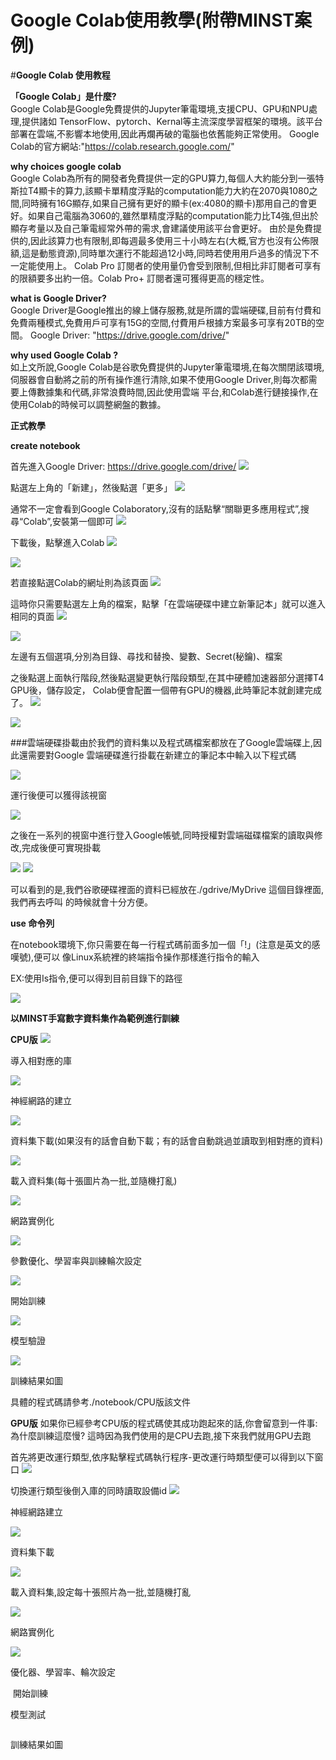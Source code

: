 # Google Colab使用教學(附帶MINST案例)
#**Google Colab 使用教程**

**「Google Colab」是什麼?**  
Google Colab是Google免費提供的Jupyter筆電環境,支援CPU、GPU和NPU處理,提供諸如 TensorFlow、pytorch、Kernal等主流深度學習框架的環境。該平台部署在雲端,不影響本地使用,因此再爛再破的電腦也依舊能夠正常使用。
Google Colab的官方網站:"https://colab.research.google.com/"

**why choices google colab**  
Google Colab為所有的開發者免費提供一定的GPU算力,每個人大約能分到一張特斯拉T4顯卡的算力,該顯卡單精度浮點的computation能力大約在2070與1080之間,同時擁有16G顯存,如果自己擁有更好的顯卡(ex:4080的顯卡)那用自己的會更好。如果自己電腦為3060的,雖然單精度浮點的computation能力比T4強,但出於顯存考量以及自己筆電經常外帶的需求,會建議使用該平台會更好。 由於是免費提供的,因此該算力也有限制,即每週最多使用三十小時左右(大概,官方也沒有公佈限額,這是動態資源),同時單次運行不能超過12小時,同時若使用用戶過多的情況下不一定能使用上。
Colab Pro 訂閱者的使用量仍會受到限制,但相比非訂閱者可享有的限額要多出約一倍。Colab Pro+ 訂閱者還可獲得更高的穩定性。

**what is Google Driver?**  
Google Driver是Google推出的線上儲存服務,就是所謂的雲端硬碟,目前有付費和免費兩種模式,免費用戶可享有15G的空間,付費用戶根據方案最多可享有20TB的空間。 Google Driver: "https://drive.google.com/drive/"

**why used Google Colab ?**  
如上文所說,Google Colab是谷歌免費提供的Jupyter筆電環境,在每次關閉該環境,伺服器會自動將之前的所有操作進行清除,如果不使用Google Driver,則每次都需要上傳數據集和代碼,非常浪費時間,因此使用雲端 平台,和Colab進行鏈接操作,在使用Colab的時候可以調整網盤的數據。

**正式教學**

**create notebook**

首先進入Google Driver: https://drive.google.com/drive/
<img src="https://github.com/kity2233466/KAKA/blob/main/DRIVE_0.jpg">

點選左上角的「新建」，然後點選「更多」
<img src="https://github.com/kity2233466/KAKA/blob/main/2_0.jpg">

通常不一定會看到Google Colaboratory,沒有的話點擊“關聯更多應用程式”,搜尋“Colab”,安裝第一個即可
<img src="https://github.com/kity2233466/KAKA/blob/main/3_0.jpg">

下載後，點擊進入Colab
<img src="https://github.com/kity2233466/KAKA/blob/main/4_0.jpg">

<img src="https://github.com/kity2233466/KAKA/blob/main/5_0.jpg">

若直接點選Colab的網址則為該頁面
<img src="https://github.com/kity2233466/KAKA/blob/main/%E9%80%B2%E5%85%A5%E7%95%AB%E9%9D%A2.jpg">

這時你只需要點選左上角的檔案，點擊「在雲端硬碟中建立新筆記本」就可以進入相同的頁面
<img src="https://github.com/kity2233466/KAKA/blob/main/%E5%BB%BA%E7%AB%8B%E6%96%B0%E7%AD%86%E8%A8%98%E6%9C%AC.jpg">

<img src="https://github.com/kity2233466/KAKA/blob/main/5_0.jpg">

左邊有五個選項,分別為目錄、尋找和替換、變數、Secret(秘鑰)、檔案

之後點選上面執行階段,然後點選變更執行階段類型,在其中硬體加速器部分選擇T4 GPU後，儲存設定，
Colab便會配置一個帶有GPU的機器,此時筆記本就創建完成了。
<img src="https://github.com/kity2233466/KAKA/blob/main/6_0.jpg">

<img src="https://github.com/kity2233466/KAKA/blob/main/7_0.jpg">

###雲端硬碟掛載由於我們的資料集以及程式碼檔案都放在了Google雲端碟上,因此還需要對Google 雲端硬碟進行掛載在新建立的筆記本中輸入以下程式碼

<img src="https://github.com/kity2233466/KAKA/blob/main/%E6%8E%9B%E8%BC%89%E7%A8%8B%E5%BC%8F%E7%A2%BC.jpg">

運行後便可以獲得該視窗

<img src="https://github.com/kity2233466/KAKA/blob/main/8_0.jpg">

之後在一系列的視窗中進行登入Google帳號,同時授權對雲端磁碟檔案的讀取與修改,完成後便可實現掛載

<img src="https://github.com/kity2233466/KAKA/blob/main/9_0.jpg">

<img src="https://github.com/kity2233466/KAKA/blob/main/10_0.jpg">

可以看到的是,我們谷歌硬碟裡面的資料已經放在./gdrive/MyDrive 這個目錄裡面,我們再去呼叫
的時候就會十分方便。

**use 命令列**  

在notebook環境下,你只需要在每一行程式碼前面多加一個「!」(注意是英文的感嘆號),便可以
像Linux系統裡的終端指令操作那樣進行指令的輸入

EX:使用Is指令,便可以得到目前目錄下的路徑

<img src="https://github.com/kity2233466/KAKA/blob/main/11.jpg">

**以MINST手寫數字資料集作為範例進行訓練**

**CPU版**
<img src="https://github.com/kity2233466/KAKA/blob/main/1-1.jpg">

導入相對應的庫

<img src="https://github.com/kity2233466/KAKA/blob/main/1-2.jpg">

神經網路的建立

<img src="https://github.com/kity2233466/KAKA/blob/main/1-3.jpg">

資料集下載(如果沒有的話會自動下載；有的話會自動跳過並讀取到相對應的資料)

<img src="https://github.com/kity2233466/KAKA/blob/main/1-4.jpg">

載入資料集(每十張圖片為一批,並隨機打亂)

<img src="https://github.com/kity2233466/KAKA/blob/main/16.jpg">

網路實例化

<img src="https://github.com/kity2233466/KAKA/blob/main/1-5.jpg">

參數優化、學習率與訓練輪次設定

<img src="https://github.com/kity2233466/KAKA/blob/main/1-6.jpg">

開始訓練

<img src="https://github.com/kity2233466/KAKA/blob/main/1-7.jpg">

模型驗證

<img src="https://github.com/kity2233466/KAKA/blob/main/1-8.jpg">

訓練結果如圖
<img src="">


具體的程式碼請參考./notebook/CPU版該文件

**GPU版**
如果你已經參考CPU版的程式碼使其成功跑起來的話,你會留意到一件事:為什麼訓練這麼慢? 這時因為我們使用的是CPU去跑,接下來我們就用GPU去跑

首先將更改運行類型,依序點擊程式碼執行程序-更改運行時類型便可以得到以下窗口
<img src="https://github.com/kity2233466/KAKA/blob/main/7_0.jpg">

切換運行類型後倒入庫的同時讀取設備id
<img src="https://github.com/kity2233466/KAKA/blob/main/gpu%E5%B0%8E%E5%85%A5%E5%BA%AB.jpg">

神經網路建立

<img src="https://github.com/kity2233466/KAKA/blob/main/14.jpg">

資料集下載

<img src="https://github.com/kity2233466/KAKA/blob/main/15.jpg">

載入資料集,設定每十張照片為一批,並隨機打亂

<img src="https://github.com/kity2233466/KAKA/blob/main/16.jpg">

網路實例化

<img src="https://github.com/kity2233466/KAKA/blob/main/17.jpg">

優化器、學習率、輪次設定

<img src="">
開始訓練

<img src="">

模型測試

<img src="">

訓練結果如圖
<img src="">
